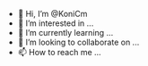 - 👋 Hi, I’m @KoniCm
- 👀 I’m interested in ...
- 🌱 I’m currently learning ...
- 💞️ I’m looking to collaborate on ...
- 📫 How to reach me ...

<!---
KoniCm/KoniCm is a ✨ special ✨ repository because its `README.md` (this file) appears on your GitHub profile.
You can click the Preview link to take a look at your changes.
--->
